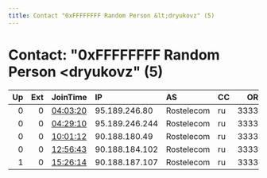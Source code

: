 ```yaml
---
title: Contact "0xFFFFFFFF Random Person &lt;dryukovz" (5)
---
```


# Contact: "0xFFFFFFFF Random Person &lt;dryukovz" (5)

|   Up |   Ext | JoinTime                                                                                            | IP             | AS         | CC   |   ORp |   Dirp | OS    | Version   | Nickname   |   eFamMembers |
|-----:|------:|:----------------------------------------------------------------------------------------------------|:---------------|:-----------|:-----|------:|-------:|:------|:----------|:-----------|--------------:|
|    0 |     0 | [04:03:20](https://metrics.torproject.org/rs.html#details/7426B45D913C8A6CA9C9F39DB2AD6D3EF9DDA642) | 95.189.246.80  | Rostelecom | ru   | 33333 |      0 | Linux | 0.2.5.16  | Unnamed    |             1 |
|    0 |     0 | [04:29:10](https://metrics.torproject.org/rs.html#details/28F27455A7ACF5C0E740AEF2FD4A98F2D1AFB26A) | 95.189.246.244 | Rostelecom | ru   | 33333 |      0 | Linux | 0.2.5.16  | Unnamed    |             1 |
|    0 |     0 | [10:01:12](https://metrics.torproject.org/rs.html#details/FB64F456402435C2E1C4B0A2B92075C6F62C8B15) | 90.188.180.49  | Rostelecom | ru   | 33333 |      0 | Linux | 0.2.5.16  | Unnamed    |             1 |
|    0 |     0 | [12:56:43](https://metrics.torproject.org/rs.html#details/F4F9D0E8E343F7E406AFA1B50E9B2E6F216BFBCA) | 90.188.184.102 | Rostelecom | ru   | 33333 |      0 | Linux | 0.2.5.16  | Unnamed    |             1 |
|    1 |     0 | [15:26:14](https://metrics.torproject.org/rs.html#details/1C8DB803D5DBFF3E09F7C7D7E305FF0C94C55128) | 90.188.187.107 | Rostelecom | ru   | 33333 |      0 | Linux | 0.2.5.16  | Unnamed    |             1 |
